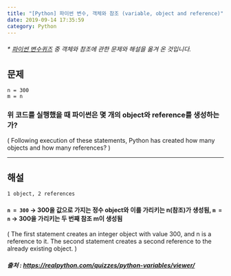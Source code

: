 ```yaml
---
title: "[Python] 파이썬 변수, 객체와 참조 (variable, object and reference)"
date: 2019-09-14 17:35:59
category: Python
---
```


###### * [파이썬 변수퀴즈](https://realpython.com/quizzes/python-variables/viewer/) 중 객체와 참조에 관한 문제와 해설을 옮겨 온 것입니다.

## 문제
``` 
n = 300
m = n
```
### 위 코드를 실행했을 때 파이썬은 몇 개의 object와 reference를 생성하는가?
( Following execution of these statements, Python has created how many objects and how many references? )

---

## 해설
```
1 object, 2 references
```
#### `n = 300` → 300을 값으로 가지는 정수 object와 이를 가리키는 n(참조)가 생성됨, `m = n` → 300을 가리키는 두 번째 참조 m이 생성됨
( The first statement creates an integer object with value 300, and n is a reference to it. The second statement creates a second reference to the already existing object. )


##### 출처 : https://realpython.com/quizzes/python-variables/viewer/
